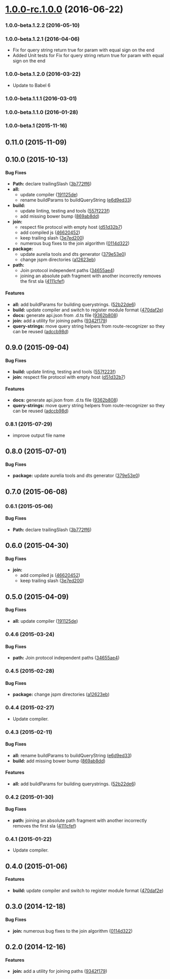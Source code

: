 <a name="1.0.0-rc.1.0.0"></a>
# [1.0.0-rc.1.0.0](https://github.com/aurelia/path/compare/1.0.0-beta.2.0.1...v1.0.0-rc.1.0.0) (2016-06-22)



### 1.0.0-beta.1.2.2 (2016-05-10)


### 1.0.0-beta.1.2.1 (2016-04-06)

* Fix for query string return true for param with equal sign on the end
* Added Unit tests for Fix for query string return true for param with equal sign on the end

### 1.0.0-beta.1.2.0 (2016-03-22)

* Update to Babel 6

### 1.0.0-beta.1.1.1 (2016-03-01)


### 1.0.0-beta.1.1.0 (2016-01-28)


### 1.0.0-beta.1 (2015-11-16)


## 0.11.0 (2015-11-09)


## 0.10.0 (2015-10-13)


#### Bug Fixes

* **Path:** declare trailingSlash ([3b772ff6](http://github.com/aurelia/path/commit/3b772ff6efd01f0b84c208753effa7df06862c8f))
* **all:**
  * update compiler ([191125de](http://github.com/aurelia/path/commit/191125de9da5ae4cf122068429c65ade7237454c))
  * rename buildParams to buildQueryString ([e6d9ed33](http://github.com/aurelia/path/commit/e6d9ed334e2a3ad096c740996855213fee2c225d))
* **build:**
  * update linting, testing and tools ([557f223f](http://github.com/aurelia/path/commit/557f223f4bb9db1969023ae64fb4a9e8d752231d))
  * add missing bower bump ([869ab8dd](http://github.com/aurelia/path/commit/869ab8ddac6aa73ca3006b0a03572bc32228f961))
* **join:**
  * respect file protocol with empty host ([d51d32b7](http://github.com/aurelia/path/commit/d51d32b73c979430bdcc7501fe56cda29f79c278))
  * add compiled js ([46620452](http://github.com/aurelia/path/commit/4662045269ee3e764efb2afc7e48b7ac68ca68e3))
  * keep trailing slash ([3e7ed200](http://github.com/aurelia/path/commit/3e7ed2005bf90d007e1742f9ff78965a99547623))
  * numerous bug fixes to the join algorithm ([0114d322](http://github.com/aurelia/path/commit/0114d322287e935c4e2731b9281890e3b31b5442))
* **package:**
  * update aurelia tools and dts generator ([379e53e0](http://github.com/aurelia/path/commit/379e53e071c3691e6fb8d289ff31cba998938d76))
  * change jspm directories ([a12623eb](http://github.com/aurelia/path/commit/a12623eb901ca130d1fcf1241976712a3d459570))
* **path:**
  * Join protocol independent paths ([34655ae4](http://github.com/aurelia/path/commit/34655ae41d7d3495a84be25fce8866373e196c37))
  * joining an absolute path fragment with another incorrectly removes the first sla ([4111cfef](http://github.com/aurelia/path/commit/4111cfef9d00e4b6fbd2d04241d0e7c48526387c))


#### Features

* **all:** add buildParams for building querystrings. ([52b22de6](http://github.com/aurelia/path/commit/52b22de6747043742d5096be952780ab58732020))
* **build:** update compiler and switch to register module format ([470daf2e](http://github.com/aurelia/path/commit/470daf2ee2781aa5ad2f24af3cfcc471a2593b43))
* **docs:** generate api.json from .d.ts file ([9362b808](http://github.com/aurelia/path/commit/9362b8086e73d06180e7d11c1f5c0e57e38485db))
* **join:** add a utility for joining paths ([9342f179](http://github.com/aurelia/path/commit/9342f179e548847f6c27d7e8a5b7fbb275f9c5b2))
* **query-strings:** move query string helpers from route-recognizer so they can be reused ([adccb98d](http://github.com/aurelia/path/commit/adccb98d3fe54ed562bb07589a932b939230a12a))


## 0.9.0 (2015-09-04)


#### Bug Fixes

* **build:** update linting, testing and tools ([557f223f](http://github.com/aurelia/path/commit/557f223f4bb9db1969023ae64fb4a9e8d752231d))
* **join:** respect file protocol with empty host ([d51d32b7](http://github.com/aurelia/path/commit/d51d32b73c979430bdcc7501fe56cda29f79c278))


#### Features

* **docs:** generate api.json from .d.ts file ([9362b808](http://github.com/aurelia/path/commit/9362b8086e73d06180e7d11c1f5c0e57e38485db))
* **query-strings:** move query string helpers from route-recognizer so they can be reused ([adccb98d](http://github.com/aurelia/path/commit/adccb98d3fe54ed562bb07589a932b939230a12a))


### 0.8.1 (2015-07-29)

* improve output file name

## 0.8.0 (2015-07-01)


#### Bug Fixes

* **package:** update aurelia tools and dts generator ([379e53e0](http://github.com/aurelia/path/commit/379e53e071c3691e6fb8d289ff31cba998938d76))


## 0.7.0 (2015-06-08)


### 0.6.1 (2015-05-06)


#### Bug Fixes

* **Path:** declare trailingSlash ([3b772ff6](http://github.com/aurelia/path/commit/3b772ff6efd01f0b84c208753effa7df06862c8f))


## 0.6.0 (2015-04-30)


#### Bug Fixes

* **join:**
  * add compiled js ([46620452](http://github.com/aurelia/path/commit/4662045269ee3e764efb2afc7e48b7ac68ca68e3))
  * keep trailing slash ([3e7ed200](http://github.com/aurelia/path/commit/3e7ed2005bf90d007e1742f9ff78965a99547623))


## 0.5.0 (2015-04-09)


#### Bug Fixes

* **all:** update compiler ([191125de](http://github.com/aurelia/path/commit/191125de9da5ae4cf122068429c65ade7237454c))


### 0.4.6 (2015-03-24)


#### Bug Fixes

* **path:** Join protocol independent paths ([34655ae4](http://github.com/aurelia/path/commit/34655ae41d7d3495a84be25fce8866373e196c37))


### 0.4.5 (2015-02-28)


#### Bug Fixes

* **package:** change jspm directories ([a12623eb](http://github.com/aurelia/path/commit/a12623eb901ca130d1fcf1241976712a3d459570))


### 0.4.4 (2015-02-27)

* Update compiler.

### 0.4.3 (2015-02-11)


#### Bug Fixes

* **all:** rename buildParams to buildQueryString ([e6d9ed33](http://github.com/aurelia/path/commit/e6d9ed334e2a3ad096c740996855213fee2c225d))
* **build:** add missing bower bump ([869ab8dd](http://github.com/aurelia/path/commit/869ab8ddac6aa73ca3006b0a03572bc32228f961))


#### Features

* **all:** add buildParams for building querystrings. ([52b22de6](http://github.com/aurelia/path/commit/52b22de6747043742d5096be952780ab58732020))


### 0.4.2 (2015-01-30)


#### Bug Fixes

* **path:** joining an absolute path fragment with another incorrectly removes the first sla ([4111cfef](http://github.com/aurelia/path/commit/4111cfef9d00e4b6fbd2d04241d0e7c48526387c))


### 0.4.1 (2015-01-22)

* Update compiler.

## 0.4.0 (2015-01-06)


#### Features

* **build:** update compiler and switch to register module format ([470daf2e](http://github.com/aurelia/path/commit/470daf2ee2781aa5ad2f24af3cfcc471a2593b43))


## 0.3.0 (2014-12-18)


#### Bug Fixes

* **join:** numerous bug fixes to the join algorithm ([0114d322](http://github.com/aurelia/path/commit/0114d322287e935c4e2731b9281890e3b31b5442))


## 0.2.0 (2014-12-16)


#### Features

* **join:** add a utility for joining paths ([9342f179](http://github.com/aurelia/path/commit/9342f179e548847f6c27d7e8a5b7fbb275f9c5b2))
